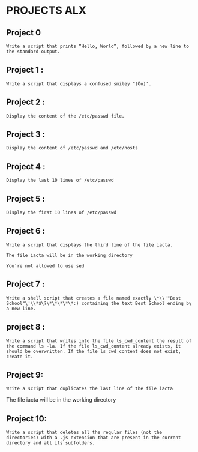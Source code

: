 # PROJECTS ALX

## Project 0
	Write a script that prints “Hello, World”, followed by a new line to the standard output.

## Project 1 :
	Write a script that displays a confused smiley "(Ôo)'.

## Project 2 :
	Display the content of the /etc/passwd file.

## Project 3 :
	Display the content of /etc/passwd and /etc/hosts

## Project 4 :
	Display the last 10 lines of /etc/passwd

## Project 5 :
	Display the first 10 lines of /etc/passwd

## Project 6 :
	Write a script that displays the third line of the file iacta.

	The file iacta will be in the working directory

	You’re not allowed to use sed
 
## Project 7 :
	Write a shell script that creates a file named exactly \*\\'"Best School"\'\\*$\?\*\*\*\*\*:) containing the text Best School ending by a new line.

## project 8 : 
	Write a script that writes into the file ls_cwd_content the result of the command ls -la. If the file ls_cwd_content already exists, it should be overwritten. If the file ls_cwd_content does not exist, create it.

## Project 9:
	Write a script that duplicates the last line of the file iacta

The file iacta will be in the working directory

## Project 10:
	Write a script that deletes all the regular files (not the directories) with a .js extension that are present in the current directory and all its subfolders.
